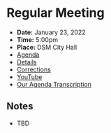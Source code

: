# Regular Meeting

- **Date:** January 23, 2022
- **Time:** 5:00pm
- **Place:** DSM City Hall
- [Agenda](https://councildocs.dsm.city/agendas/ag20230123.pdf)
- [Details](https://www.dsm.city/citycouncil_detail_T60_R2355.php)
- [Corrections](https://councildocs.dsm.city/corrections/20230123%20CAP.pdf)
- [YouTube](https://youtu.be/ArxvQiwvGZw)
- [Our Agenda Transcription](#/view/agenda~2023~transcription~01-23_RM)

## Notes

- TBD
